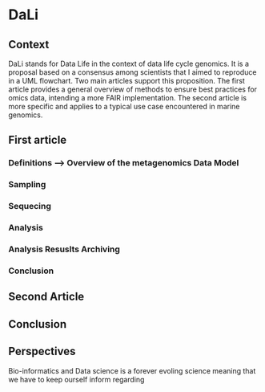 # DaLi

## Context 
DaLi stands for Data Life in the context of data life cycle genomics. 
It is a proposal based on a consensus among scientists that I aimed to reproduce in a UML flowchart. 
Two main articles support this proposition. The first article provides a general overview of methods to ensure best practices for omics data, intending a more FAIR implementation. The second article is more specific and applies to a typical use case encountered in marine genomics. 


## First article 

### Definitions --> Overview of the metagenomics Data Model 

### Sampling 

### Sequecing 

### Analysis 

### Analysis Resuslts Archiving 

### Conclusion 


## Second Article 


## Conclusion

## Perspectives
Bio-informatics and Data science is a forever evoling science meaning that we have to keep ourself inform regarding 


